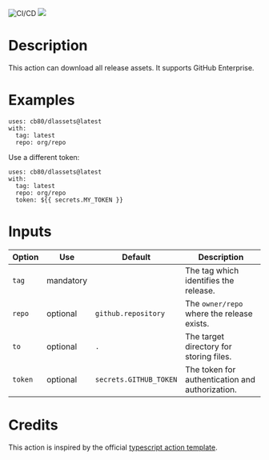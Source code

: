 ![CI/CD](https://github.com/cb80/dlassets/workflows/CI/CD/badge.svg)
[![](https://img.shields.io/badge/GitHub-Marketplace-blue)](https://github.com/marketplace/actions/download-all-release-assets)

# Description

This action can download all release assets. It supports GitHub Enterprise.

# Examples
```
uses: cb80/dlassets@latest
with:
  tag: latest
  repo: org/repo
```

Use a different token:
```
uses: cb80/dlassets@latest
with:
  tag: latest
  repo: org/repo
  token: ${{ secrets.MY_TOKEN }}
```

# Inputs

| Option    | Use       | Default                | Description |
|-----------|-----------|------------------------|-------------|
| `tag`     | mandatory |                        | The tag which identifies the release. |
| `repo`    | optional  | `github.repository`    | The `owner/repo` where the release exists. |
| `to`      | optional  | `.`                    | The target directory for storing files. |
| `token`   | optional  | `secrets.GITHUB_TOKEN` | The token for authentication and authorization. |

# Credits

This action is inspired by the official [typescript action template][tstpl].

[tstpl]: https://github.com/actions/typescript-action
